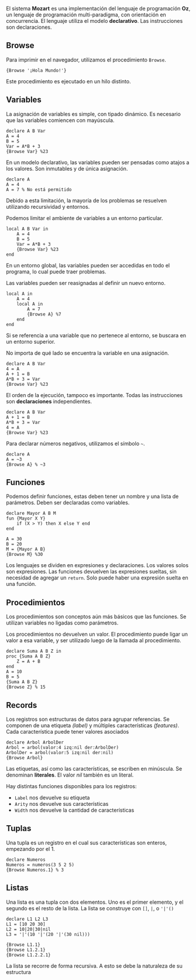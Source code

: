 El sistema **Mozart** es una implementación del lenguaje de programación **Oz**, un lenguaje de programación multi-paradigma, con orientación en concurrencia. El lenguaje utiliza el modelo **declarativo**. Las instrucciones son declaraciones.

## Browse

Para imprimir en el navegador, utilizamos el procedimiento `Browse`.

```Oz
{Browse '¡Hola Mundo!'}
```

Este procedimiento es ejecutado en un hilo distinto.

## Variables

La asignación de variables es simple, con tipado dinámico. Es necesario que las variables comiencen con mayúscula.

```Oz
declare A B Var
A = 4
B = 5
Var = A*B + 3
{Browse Var} %23
```

En un modelo declarativo, las variables pueden ser pensadas como atajos a los valores. Son inmutables y de única asignación.

```Oz
declare A
A = 4
A = 7 % No está permitido
```

Debido a esta limitación, la mayoría de los problemas se resuelven utilizando recursividad y entornos.

Podemos limitar el ambiente de variables a un entorno particular.

```Oz
local A B Var in
	A = 4
	B = 5
	Var = A*B + 3
	{Browse Var} %23
end
```

En un entorno global, las variables pueden ser accedidas en todo el programa, lo cual puede traer problemas.

Las variables pueden ser reasignadas al definir un nuevo entorno.

```Oz
local A in
	A = 4
	local A in
		A = 7
		{Browse A} %7
	end
end
```

Si se referencia a una variable que no pertenece al entorno, se buscara en un entorno superior.

No importa de qué lado se encuentra la variable en una asignación.

```Oz
declare A B Var
4 = A
A + 1 = B
A*B + 3 = Var
{Browse Var} %23
```

El orden de la ejecución, tampoco es importante. Todas las instrucciones son **declaraciones** independientes.

```oz
declare A B Var
A + 1 = B
A*B + 3 = Var
4 = A
{Browse Var} %23
```

Para declarar números negativos, utilizamos el símbolo `~`.

```Oz
declare A
A = ~3
{Browse A} % ~3
```

## Funciones

Podemos definir funciones, estas deben tener un nombre y una lista de parámetros. Deben ser declaradas como variables.

```Oz
declare Mayor A B M
fun {Mayor X Y}
	if (X > Y) then X else Y end
end

A = 30
B = 20
M = {Mayor A B}
{Browse M} %30
```

Los lenguajes se dividen en expresiones y declaraciones. Los valores solos son expresiones. Las funciones devuelven las expresiones sueltas, sin necesidad de agregar un `return`. Solo puede haber una expresión suelta en una función.

## Procedimientos

Los procedimientos son conceptos aún más básicos que las funciones. Se utilizan variables no ligadas como parámetros.

Los procedimientos no devuelven un valor. El procedimiento puede ligar un valor a esa variable, y ser utilizado luego de la llamada al procedimiento.

```Oz
declare Suma A B Z in
proc {Suma A B Z}
	Z = A + B
end
A = 10
B = 5
{Suma A B Z}
{Browse Z} % 15
```

## Records

Los registros son estructuras de datos para agrupar referencias. Se componen de una etiqueta *(label)* y múltiples características *(features)*. Cada característica puede tener valores asociados

```Oz
declare Arbol ArbolDer
Arbol = arbol(valor:4 izq:nil der:ArbolDer)
ArbolDer = arbol(valor:5 izq:nil der:nil)
{Browse Arbol}
```

Las etiquetas, así como las características, se escriben en minúscula. Se denominan **literales**. El valor *nil* también es un literal.

Hay distintas funciones disponibles para los registros:

- `Label` nos devuelve su etiqueta
- `Arity` nos devuelve sus características
- `Width` nos devuelve la cantidad de características

## Tuplas

Una tupla es un registro en el cual sus características son enteros, empezando por el 1.

```Oz
declare Numeros
Numeros = numeros(3 5 2 5)
{Browse Numeros.1} % 3
```

## Listas

Una lista es una tupla con dos elementos. Uno es el primer elemento, y el segundo es el resto de la lista. La lista se construye con `[]`, `|`, o `'|'()`

```Oz
declare L1 L2 L3
L1 = [10 20 30]
L2 = 10|20|30|nil
L3 = '|'(10 '|'(20 '|'(30 nil)))

{Browse L1.1}
{Browse L1.2.1}
{Browse L1.2.2.1}
```

La lista se recorre de forma recursiva. A esto se debe la naturaleza de su estructura
